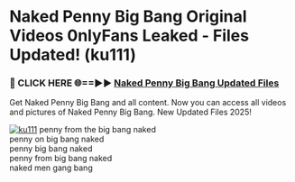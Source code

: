 # Naked Penny Big Bang Original Videos 0nlyFans Leaked - Files Updated! (ku111)

<h3>🔴 CLICK HERE 🌐==►► <a href="https://tinyurl.com/yckcrads" rel="nofollow">Naked Penny Big Bang Updated Files</a></h3>

Get Naked Penny Big Bang and all content. Now you can access all videos and pictures of Naked Penny Big Bang. New Updated Files 2025!

[![ku111](https://i.imgur.com/hpKpOFt.gif)](https://tinyurl.com/yckcrads)
penny from the big bang naked<br>
penny on big bang naked<br>
penny big bang naked<br>
penny from big bang naked<br>
naked men gang bang
